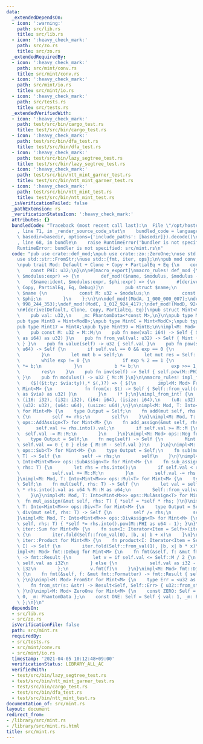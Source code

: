 ```yaml
---
data:
  _extendedDependsOn:
  - icon: ':warning:'
    path: src/lib.rs
    title: src/lib.rs
  - icon: ':heavy_check_mark:'
    path: src/zo.rs
    title: src/zo.rs
  _extendedRequiredBy:
  - icon: ':heavy_check_mark:'
    path: src/mint/conv.rs
    title: src/mint/conv.rs
  - icon: ':heavy_check_mark:'
    path: src/mint/io.rs
    title: src/mint/io.rs
  - icon: ':heavy_check_mark:'
    path: src/tests.rs
    title: src/tests.rs
  _extendedVerifiedWith:
  - icon: ':heavy_check_mark:'
    path: test/src/bin/cargo_test.rs
    title: test/src/bin/cargo_test.rs
  - icon: ':heavy_check_mark:'
    path: test/src/bin/dfa_test.rs
    title: test/src/bin/dfa_test.rs
  - icon: ':heavy_check_mark:'
    path: test/src/bin/lazy_segtree_test.rs
    title: test/src/bin/lazy_segtree_test.rs
  - icon: ':heavy_check_mark:'
    path: test/src/bin/ntt_mint_garner_test.rs
    title: test/src/bin/ntt_mint_garner_test.rs
  - icon: ':heavy_check_mark:'
    path: test/src/bin/ntt_mint_test.rs
    title: test/src/bin/ntt_mint_test.rs
  _isVerificationFailed: false
  _pathExtension: rs
  _verificationStatusIcon: ':heavy_check_mark:'
  attributes: {}
  bundledCode: "Traceback (most recent call last):\n  File \"/opt/hostedtoolcache/Python/3.9.2/x64/lib/python3.9/site-packages/onlinejudge_verify/documentation/build.py\"\
    , line 71, in _render_source_code_stat\n    bundled_code = language.bundle(stat.path,\
    \ basedir=basedir, options={'include_paths': [basedir]}).decode()\n  File \"/opt/hostedtoolcache/Python/3.9.2/x64/lib/python3.9/site-packages/onlinejudge_verify/languages/user_defined.py\"\
    , line 68, in bundle\n    raise RuntimeError('bundler is not specified: {}'.format(path.as_posix()))\n\
    RuntimeError: bundler is not specified: src/mint.rs\n"
  code: "pub use crate::def_mod;\npub use crate::zo::ZeroOne;\nuse std::marker::PhantomData;\n\
    use std::str::FromStr;\nuse std::{fmt, iter, ops};\n\npub mod conv;\npub mod io;\n\
    \npub trait Mod: Default + Clone + Copy + PartialEq + Eq {\n    const M: u32;\n\
    \    const PHI: u32;\n}\n\n#[macro_export]\nmacro_rules! def_mod {\n    ($name:ident,\
    \ $modulus:expr) => {\n        def_mod!($name, $modulus, $modulus - 1);\n    };\n\
    \    ($name:ident, $modulus:expr, $phi:expr) => {\n        #[derive(Default, Clone,\
    \ Copy, PartialEq, Eq, Debug)]\n        pub struct $name;\n        impl Mod for\
    \ $name {\n            const M: u32 = $modulus;\n            const PHI: u32 =\
    \ $phi;\n        }\n    };\n}\n\ndef_mod!(ModA, 1_000_000_007);\ndef_mod!(ModB,\
    \ 998_244_353);\ndef_mod!(ModC, 1_012_924_417);\ndef_mod!(ModD, 924_844_033);\n\
    \n#[derive(Default, Clone, Copy, PartialEq, Eq)]\npub struct Mint<M: Mod> {\n\
    \    pub val: u32,\n    _m: PhantomData<*const M>,\n}\n\npub type MintA = Mint<ModA>;\n\
    pub type MintB = Mint<ModB>;\npub type MintC = Mint<ModC>;\npub type MintD = Mint<ModD>;\n\
    pub type Mint17 = MintA;\npub type Mint99 = MintB;\n\nimpl<M: Mod> Mint<M> {\n\
    \    pub const M: u32 = M::M;\n    pub fn new(val: i64) -> Self { Self::from_val(val.rem_euclid(M::M\
    \ as i64) as u32) }\n    pub fn from_val(val: u32) -> Self { Mint { val, _m: PhantomData\
    \ } }\n    pub fn value(self) -> u32 { self.val }\n    pub fn pow(self, mut exp:\
    \ u64) -> Self {\n        if self.val == 0 && exp == 0 {\n            return Self::from_val(1);\n\
    \        }\n        let mut b = self;\n        let mut res = Self::from_val(1);\n\
    \        while exp != 0 {\n            if exp % 2 == 1 {\n                res\
    \ *= b;\n            }\n            b *= b;\n            exp >>= 1;\n        }\n\
    \        res\n    }\n    pub fn inv(self) -> Self { self.pow(M::PHI as u64 - 1)\
    \ }\n    pub fn modulus() -> u32 { M::M }\n}\n\nmacro_rules! impl_from_int {\n\
    \    ($(($t:ty: $via:ty)),* $(,)?) => { $(\n        impl<M: Mod> From<$t> for\
    \ Mint<M> {\n            fn from(x: $t) -> Self { Self::from_val((x as $via).rem_euclid(M::M\
    \ as $via) as u32) }\n        }\n    )* };\n}\nimpl_from_int! {\n    (i8: i32),\
    \ (i16: i32), (i32: i32), (i64: i64), (isize: i64),\n    (u8: u32), (u16: u32),\
    \ (u32: u32), (u64: u64), (usize: u64),\n}\n\nimpl<M: Mod, T: Into<Mint<M>>> ops::Add<T>\
    \ for Mint<M> {\n    type Output = Self;\n    fn add(mut self, rhs: T) -> Self\
    \ {\n        self += rhs;\n        self\n    }\n}\nimpl<M: Mod, T: Into<Mint<M>>>\
    \ ops::AddAssign<T> for Mint<M> {\n    fn add_assign(&mut self, rhs: T) {\n  \
    \      self.val += rhs.into().val;\n        if self.val >= M::M {\n          \
    \  self.val -= M::M;\n        }\n    }\n}\nimpl<M: Mod> ops::Neg for Mint<M> {\n\
    \    type Output = Self;\n    fn neg(self) -> Self {\n        Mint::from_val(if\
    \ self.val == 0 { 0 } else { M::M - self.val })\n    }\n}\nimpl<M: Mod, T: Into<Mint<M>>>\
    \ ops::Sub<T> for Mint<M> {\n    type Output = Self;\n    fn sub(mut self, rhs:\
    \ T) -> Self {\n        self -= rhs;\n        self\n    }\n}\nimpl<M: Mod, T:\
    \ Into<Mint<M>>> ops::SubAssign<T> for Mint<M> {\n    fn sub_assign(&mut self,\
    \ rhs: T) {\n        let rhs = rhs.into();\n        if self.val < rhs.val {\n\
    \            self.val += M::M;\n        }\n        self.val -= rhs.val;\n    }\n\
    }\nimpl<M: Mod, T: Into<Mint<M>>> ops::Mul<T> for Mint<M> {\n    type Output =\
    \ Self;\n    fn mul(self, rhs: T) -> Self {\n        let val = self.val as u64\
    \ * rhs.into().val as u64 % M::M as u64;\n        Self::from_val(val as u32)\n\
    \    }\n}\nimpl<M: Mod, T: Into<Mint<M>>> ops::MulAssign<T> for Mint<M> {\n  \
    \  fn mul_assign(&mut self, rhs: T) { *self = *self * rhs; }\n}\nimpl<M: Mod,\
    \ T: Into<Mint<M>>> ops::Div<T> for Mint<M> {\n    type Output = Self;\n    fn\
    \ div(mut self, rhs: T) -> Self {\n        self /= rhs;\n        self\n    }\n\
    }\nimpl<M: Mod, T: Into<Mint<M>>> ops::DivAssign<T> for Mint<M> {\n    fn div_assign(&mut\
    \ self, rhs: T) { *self *= rhs.into().pow(M::PHI as u64 - 1); }\n}\nimpl<M: Mod>\
    \ iter::Sum for Mint<M> {\n    fn sum<I: Iterator<Item = Self>>(iter: I) -> Self\
    \ {\n        iter.fold(Self::from_val(0), |b, x| b + x)\n    }\n}\nimpl<M: Mod>\
    \ iter::Product for Mint<M> {\n    fn product<I: Iterator<Item = Self>>(iter:\
    \ I) -> Self {\n        iter.fold(Self::from_val(1), |b, x| b * x)\n    }\n}\n\
    impl<M: Mod> fmt::Debug for Mint<M> {\n    fn fmt(&self, f: &mut fmt::Formatter)\
    \ -> fmt::Result {\n        let v = if self.val <= Self::M / 2 {\n           \
    \ self.val as i32\n        } else {\n            self.val as i32 - Self::M as\
    \ i32\n        };\n        v.fmt(f)\n    }\n}\nimpl<M: Mod> fmt::Display for Mint<M>\
    \ {\n    fn fmt(&self, f: &mut fmt::Formatter) -> fmt::Result { self.val.fmt(f)\
    \ }\n}\nimpl<M: Mod> FromStr for Mint<M> {\n    type Err = <u32 as FromStr>::Err;\n\
    \    fn from_str(s: &str) -> Result<Self, Self::Err> { u32::from_str(s).map(Self::from)\
    \ }\n}\nimpl<M: Mod> ZeroOne for Mint<M> {\n    const ZERO: Self = Self { val:\
    \ 0, _m: PhantomData };\n    const ONE: Self = Self { val: 1, _m: PhantomData\
    \ };\n}\n"
  dependsOn:
  - src/lib.rs
  - src/zo.rs
  isVerificationFile: false
  path: src/mint.rs
  requiredBy:
  - src/tests.rs
  - src/mint/conv.rs
  - src/mint/io.rs
  timestamp: '2021-04-05 10:12:48+09:00'
  verificationStatus: LIBRARY_ALL_AC
  verifiedWith:
  - test/src/bin/lazy_segtree_test.rs
  - test/src/bin/ntt_mint_garner_test.rs
  - test/src/bin/cargo_test.rs
  - test/src/bin/dfa_test.rs
  - test/src/bin/ntt_mint_test.rs
documentation_of: src/mint.rs
layout: document
redirect_from:
- /library/src/mint.rs
- /library/src/mint.rs.html
title: src/mint.rs
---
```

